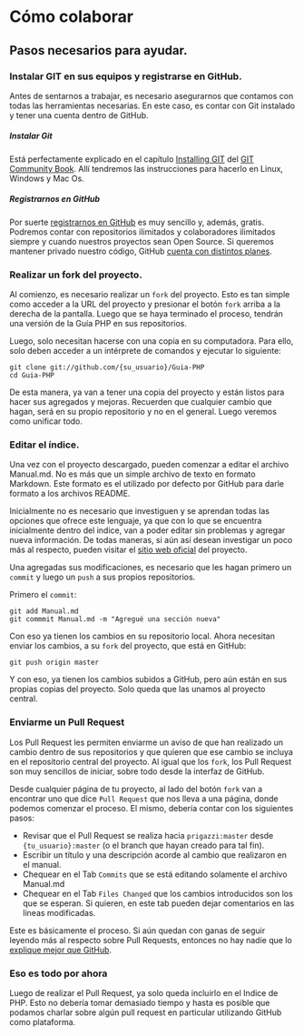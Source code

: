 # Cómo colaborar
## Pasos necesarios para ayudar.

### Instalar GIT en sus equipos y registrarse en GitHub.

Antes de sentarnos a trabajar, es necesario asegurarnos que contamos con todas las herramientas 
necesarias. En este caso, es contar con Git instalado y tener una cuenta dentro de GitHub.

##### Instalar Git

Está perfectamente explicado en el capítulo 
[Installing GIT](http://book.git-scm.com/2_installing_git.html) del 
[GIT Community Book](http://book.git-scm.com/). Allí tendremos las instrucciones para hacerlo en 
Linux, Windows y Mac Os.

##### Registrarnos en GitHub

Por suerte [registrarnos en GitHub](https://github.com/signup/free) es muy sencillo y, además,
gratis. Podremos contar con repositorios ilimitados y colaboradores ilimitados siempre y cuando 
nuestros proyectos sean Open Source. Si queremos mantener privado nuestro código, GitHub 
[cuenta con distintos planes](https://github.com/plans).

### Realizar un fork del proyecto.

Al comienzo, es necesario realizar un `fork` del proyecto. Esto es tan simple como acceder a la URL
del proyecto y presionar el botón `fork` arriba a la derecha de la pantalla. Luego que se haya 
terminado el proceso, tendrán una versión de la Guía PHP en sus repositorios.

Luego, solo necesitan hacerse con una copia en su computadora. Para
ello, solo deben acceder a un intérprete de comandos y ejecutar lo siguiente: 

	git clone git://github.com/{su_usuario}/Guia-PHP
	cd Guia-PHP

De esta manera, ya van a tener una copia del proyecto y están listos para hacer sus agregados y 
mejoras. Recuerden que cualquier cambio que hagan, será en su propio repositorio y no en el general.
Luego veremos como unificar todo.

### Editar el índice.

Una vez con el proyecto descargado, pueden comenzar a editar el archivo Manual.md. No es más que un
simple archivo de texto en formato Markdown. Este formato es el utilizado por defecto por GitHub
para darle formato a los archivos README.

Inicialmente no es necesario que investiguen y se
aprendan todas las opciones que ofrece este lenguaje, ya que con lo que se encuentra inicialmente 
dentro del indice, van a poder editar sin problemas y agregar nueva información. De todas maneras, si aún así desean investigar un poco más al respecto, pueden visitar el 
[sitio web oficial](http://daringfireball.net/projects/markdown/syntax#block) del proyecto.

Una agregadas sus modificaciones, es necesario que les hagan primero un `commit` y luego un `push` a
sus propios repositorios. 

Primero el `commit`:

	git add Manual.md
	git commmit Manual.md -m "Agregué una sección nueva"

Con eso ya tienen los cambios en su repositorio local. Ahora necesitan enviar los cambios, a su 
`fork` del proyecto, que está en GitHub:

	git push origin master

Y con eso, ya tienen los cambios subidos a GitHub, pero aún están en sus propias copias del 
proyecto. Solo queda que las unamos al proyecto central.


### Enviarme un Pull Request

Los Pull Request les permiten enviarme un aviso de que han realizado un cambio dentro de sus 
repositorios y que quieren que ese cambio se incluya en el repositorio central del proyecto. Al
igual que los `fork`, los Pull Request son muy sencillos de iniciar, sobre todo desde la interfaz de
GitHub.

Desde cualquier página de tu proyecto, al lado del botón `fork` van a encontrar uno que dice 
`Pull Request` que nos lleva a una página, donde podemos comenzar el proceso. El mismo, debería
contar con los siguientes pasos: 

*	Revisar que el Pull Request se realiza hacia `prigazzi:master` desde `{tu_usuario}:master` (o el
branch que hayan creado para tal fin).
*	Escribir un título y una descripción acorde al cambio que realizaron en el manual.
*	Chequear en el Tab `Commits` que se está editando solamente el archivo Manual.md
*	Chequear en el Tab `Files Changed` que los cambios introducidos son los que se esperan.
	Si quieren, en este tab pueden dejar comentarios en las lineas modificadas.

Este es básicamente el proceso. Si aún quedan con ganas de seguir leyendo más al respecto sobre Pull
Requests, entonces no hay nadie que lo [explique mejor que GitHub](http://help.github.com/send-pull-requests/).

### Eso es todo por ahora

Luego de realizar el Pull Request, ya solo queda incluirlo en el Indice de PHP. Esto no debería
tomar demasiado tiempo y hasta es posible que podamos charlar sobre algún pull request en particular
utilizando GitHub como plataforma.